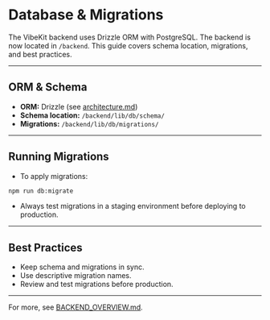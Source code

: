 # Database & Migrations

The VibeKit backend uses Drizzle ORM with PostgreSQL. The backend is now located in `/backend`. This guide covers schema location, migrations, and best practices.

---

## ORM & Schema
- **ORM:** Drizzle (see [architecture.md](./architecture.md))
- **Schema location:** `/backend/lib/db/schema/`
- **Migrations:** `/backend/lib/db/migrations/`

---

## Running Migrations
- To apply migrations:
```sh
npm run db:migrate
```
- Always test migrations in a staging environment before deploying to production.

---

## Best Practices
- Keep schema and migrations in sync.
- Use descriptive migration names.
- Review and test migrations before production.

---

For more, see [BACKEND_OVERVIEW.md](./BACKEND_OVERVIEW.md). 